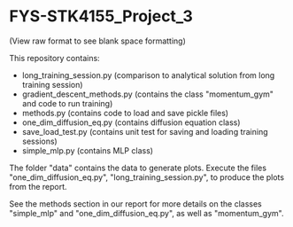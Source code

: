 # FYS-STK4155_Project_3

(View raw format to see blank space formatting)

This repository contains:

* long_training_session.py          (comparison to analytical solution from long training session)
* gradient_descent_methods.py       (contains the class "momentum_gym" and code to run training)
* methods.py                        (contains code to load and save pickle files)
* one_dim_diffusion_eq.py           (contains diffusion equation class)
* save_load_test.py                 (contains unit test for saving and loading training sessions)
* simple_mlp.py                     (contains MLP class)

The folder "data" contains the data to generate plots.
Execute the files "one_dim_diffusion_eq.py", "long_training_session.py",
to produce the plots from the report.

See the methods section in our report for more details on the classes
"simple_mlp" and "one_dim_diffusion_eq.py", as well as "momentum_gym".
